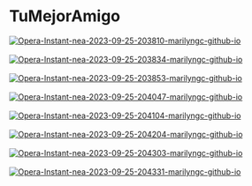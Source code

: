 # TuMejorAmigo

<a href="https://postimg.cc/s1vWZnmy" target="_blank"><img src="https://i.postimg.cc/s1vWZnmy/Opera-Instant-nea-2023-09-25-203810-marilyngc-github-io.png" alt="Opera-Instant-nea-2023-09-25-203810-marilyngc-github-io"/></a><br/><br/>
<a href="https://postimg.cc/JDdB2J19" target="_blank"><img src="https://i.postimg.cc/JDdB2J19/Opera-Instant-nea-2023-09-25-203834-marilyngc-github-io.png" alt="Opera-Instant-nea-2023-09-25-203834-marilyngc-github-io"/></a><br/><br/>
<a href="https://postimg.cc/vxg6FBTD" target="_blank"><img src="https://i.postimg.cc/vxg6FBTD/Opera-Instant-nea-2023-09-25-203853-marilyngc-github-io.png" alt="Opera-Instant-nea-2023-09-25-203853-marilyngc-github-io"/></a><br/><br/>
<a href="https://postimg.cc/8JC64wVR" target="_blank"><img src="https://i.postimg.cc/8JC64wVR/Opera-Instant-nea-2023-09-25-204047-marilyngc-github-io.png" alt="Opera-Instant-nea-2023-09-25-204047-marilyngc-github-io"/></a><br/><br/>
<a href="https://postimg.cc/z36gwn2h" target="_blank"><img src="https://i.postimg.cc/z36gwn2h/Opera-Instant-nea-2023-09-25-204104-marilyngc-github-io.png" alt="Opera-Instant-nea-2023-09-25-204104-marilyngc-github-io"/></a><br/><br/>
<a href="https://postimg.cc/v1hn5kC8" target="_blank"><img src="https://i.postimg.cc/v1hn5kC8/Opera-Instant-nea-2023-09-25-204204-marilyngc-github-io.png" alt="Opera-Instant-nea-2023-09-25-204204-marilyngc-github-io"/></a><br/><br/>
<a href="https://postimg.cc/67tR2tj1" target="_blank"><img src="https://i.postimg.cc/67tR2tj1/Opera-Instant-nea-2023-09-25-204303-marilyngc-github-io.png" alt="Opera-Instant-nea-2023-09-25-204303-marilyngc-github-io"/></a><br/><br/>
<a href="https://postimg.cc/gxv82nDZ" target="_blank"><img src="https://i.postimg.cc/gxv82nDZ/Opera-Instant-nea-2023-09-25-204331-marilyngc-github-io.png" alt="Opera-Instant-nea-2023-09-25-204331-marilyngc-github-io"/></a><br/><br/>
